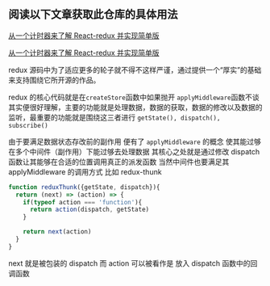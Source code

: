 ## 阅读以下文章获取此仓库的具体用法


[从一个计时器来了解 React-redux 并实现简单版](https://github.com/xiaochengzi6/blog/issues/31)

[从一个计时器来了解 React-redux 并实现简单版](https://github.com/xiaochengzi6/blog/issues/31)

redux 源码中为了适应更多的轮子就不得不这样严谨，通过提供一个“厚实”的基础来支持围绕它所开源的作品。

redux 的核心代码就是在`createStore`函数中如果抛开 `applyMiddleware`函数不谈其实便很好理解，主要的功能就是处理数据，数据的获取，数据的修改以及数据的监听，最重要的功能就是围绕这三者进行 `getState(), dispatch(), subscribe()`

由于要满足数据状态存改前的副作用 便有了 `applyMiddleware` 的概念 使其能过够在多个中间件（副作用）下能过够去处理数据 其核心之处就是通过修改 dispatch 函数让其能够在合适的位置调用真正的派发函数 当然中间件也要满足其 applyMiddleware 的调用方式 比如 redux-thunk 

~~~js
function reduxThunk({getState, dispatch}){
  return (next) => (action) => {
    if(typeof action === 'function'){
      return action(dispatch, getState)
    }

    return next(action)
  }
}
~~~
next 就是被包装的 dispatch 而 action 可以被看作是 放入 dispatch 函数中的回调函数 



